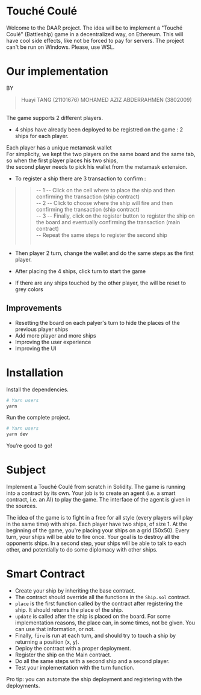 # Touché Coulé

Welcome to the DAAR project. The idea will be to implement a "Touché Coulé" (Battleship) game
in a decentralized way, on Ethereum. This will have cool side effects, like not
be forced to pay for servers.
The project can't be run on Windows. Please, use WSL.

# Our implementation
BY 
>Huayi TANG (21101676) 
>MOHAMED AZIZ ABDERRAHMEN (3802009)<br /><br />

The game supports 2 different players. 
- 4 ships have already been deployed to be registred on the game : 2 ships for each player.

Each player has a unique metamask wallet<br />
For simplicity, we kept the two players on the same board and the same tab, so when the first player places his two ships,<br />
the second player needs to pick his wallet from the metamask extension.<br />

- To register a ship there are 3 transaction to confirm : <br />

>> -- 1 -- Click on the cell where to place the ship and then confirming the transaction (ship contract)<br />
>> -- 2 -- Click to choose where the ship will fire and then confirming the transaction (ship contract)<br />
>> -- 3 -- Finally, click on the register button to register the ship on the board and eventually confirming the transaction (main contract)<br />
>> -- Repeat the same steps to register the second ship<br /><br />

- Then player 2 turn, change the wallet and do the same steps as the first player.

- After placing the 4 ships, click turn to start the game 

- If there are any ships touched by the other player, the will be reset to grey colors 

## Improvements 

- Resetting the board on each palyer's turn to hide the places of the previous player ships
- Add more player and more ships
- Improving the user experience 
- Improving the UI 

# Installation

Install the dependencies.

```bash
# Yarn users
yarn
```

Run the complete project.

```bash
# Yarn users
yarn dev
```

You’re good to go!

# Subject

Implement a Touché Coulé from scratch in Solidity. The game is running into a contract by its own. Your job is to create an agent (i.e. a smart contract, i.e. an AI) to play the game. The interface of the agent is given in the sources.

The idea of the game is to fight in a free for all style (every players will play in the same time) with ships. Each player have two ships, of size 1. At the beginning of the game, you're placing your ships on a grid (50x50). Every turn, your ships will be able to fire once. Your goal is to destroy all the opponents ships. In a second step, your ships will be able to talk to each other, and potentially to do some diplomacy with other ships.

# Smart Contract

- Create your ship by inheriting the base contract.
- The contract should override all the functions in the `Ship.sol` contract.
- `place` is the first function called by the contract after registering the ship. It should returns the place of the ship.
- `update` is called after the ship is placed on the board. For some implementation reasons, the place can, in some times, not be given. You can use that information, or not.
- Finally, `fire` is run at each turn, and should try to touch a ship by returning a position (x, y).
- Deploy the contract with a proper deployment. 
- Register the ship on the Main contract. 
- Do all the same steps with a second ship and a second player. 
- Test your implementation with the turn function. 

Pro tip: you can automate the ship deployment and registering with the deployments. 
